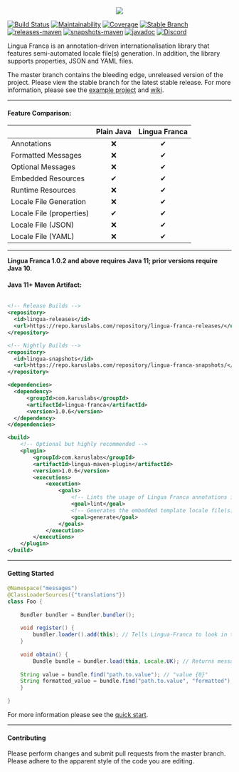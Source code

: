 <p align = "center">
  <img src = "https://i.imgur.com/GQoZzTm.png">
</p>

[![Build Status](https://travis-ci.org/Pante/Lingua-Franca.svg?branch=master)](https://travis-ci.org/Pante/Lingua-Franca)
[![Maintainability](https://api.codeclimate.com/v1/badges/3151e7bc7078007cad19/maintainability)](https://codeclimate.com/github/Pante/Lingua-Franca/maintainability)
[![Coverage](https://codecov.io/gh/Pante/Lingua-Franca/branch/master/graph/badge.svg)](https://codecov.io/gh/Pante/Lingua-Franca)
[![Stable Branch](https://img.shields.io/badge/stable-branch-blue.svg)](https://github.com/Pante/Lingua-Franca/tree/stable)
[![releases-maven](https://img.shields.io/maven-metadata/v/https/repo.karuslabs.com/repository/lingua-franca-releases/com/karuslabs/lingua-franca/maven-metadata.xml.svg)](https://repo.karuslabs.com/service/rest/repository/browse/lingua-franca-releases/)
[![snapshots-maven](https://img.shields.io/maven-metadata/v/https/repo.karuslabs.com/repository/lingua-franca-nightly/com/karuslabs/lingua-franca/maven-metadata.xml.svg)](https://repo.karuslabs.com/service/rest/repository/browse/lingua-franca-nightly/)
[![javadoc](https://img.shields.io/badge/javadoc-1.0.6-brightgreen.svg)](https://repo.karuslabs.com/repository/lingua-franca-project/1.0.6/lingua-franca/apidocs/overview-summary.html)
[![Discord](https://img.shields.io/discord/140273735772012544.svg?logo=discord)](https://discord.gg/uE4C9NQ)

Lingua Franca is an annotation-driven internationalisation library that features semi-automated locale file(s) generation. In addition, the library supports properties, JSON and YAML files.

The master branch contains the bleeding edge, unreleased version of the project. Please view the stable branch for the latest stable release. For more information, please see the [example project](https://github.com/Pante/Lingua-Franca/tree/stable/lingua-example/) and [wiki](https://github.com/Pante/Lingua-Franca/wiki/).

***

#### Feature Comparison:

|                          | Plain Java | Lingua Franca |
|--------------------------|:----------:|:-------------:|
| Annotations              |      ❌     |       ✔       |
| Formatted Messages       |      ❌     |       ✔       |
| Optional Messages        |      ❌     |       ✔       |
| Embedded Resources       |      ✔     |       ✔       |
| Runtime Resources        |      ❌     |       ✔       |
| Locale File Generation   |      ❌     |       ✔       |
| Locale File (properties) |      ✔     |       ✔       |
| Locale File (JSON)       |      ❌     |       ✔       |
| Locale File (YAML)       |      ❌     |       ✔       |

***

**Lingua Franca 1.0.2 and above requires Java 11; prior versions require Java 10.** 

#### Java 11+ Maven Artifact:
```XML

<!-- Release Builds -->
<repository>
  <id>lingua-releases</id>
  <url>https://repo.karuslabs.com/repository/lingua-franca-releases/</url>
</repository>

<!-- Nightly Builds -->
<repository>
  <id>lingua-snapshots</id>
  <url>https://repo.karuslabs.com/repository/lingua-franca-snapshots/</url>
</repository>

<dependencies>
  <dependency>
      <groupId>com.karuslabs</groupId>
      <artifactId>lingua-franca</artifactId>
      <version>1.0.6</version>
  </dependency>
</dependencies>

<build>
    <!-- Optional but highly recommended -->
    <plugin>
        <groupId>com.karuslabs</groupId>
        <artifactId>lingua-maven-plugin</artifactId>
        <version>1.0.6</version>
        <executions>
            <execution>
                <goals>
                    <!-- Lints the usage of Lingua Franca annotations in the project -->
                    <goal>lint</goal>
                    <!-- Generates the embedded template locale file(s) at compilation -->
                    <goal>generate</goal>
                </goals>
            </execution>
        </executions>
    </plugin>
</build>
```
***

#### Getting Started

```JAVA
@Namespace("messages")
@ClassLoaderSources({"translations"})
class Foo {
    
    Bundler bundler = Bundler.bundler();
	
    void register() {
        bundler.loader().add(this); // Tells Lingua-Franca to look in the src/main/resources/translations folder
    }
	
    void obtain() {
        Bundle bundle = bundler.load(this, Locale.UK); // Returns messages_en.yml in the src/main/resources/translations folder
		
	String value = bundle.find("path.to.value"); // "value {0}"
	String formatted_value = bundle.find("path.to.value", "formatted"); // "value formatted"
    }
    
}
```

For more information please see the [quick start](https://github.com/Pante/Lingua-Franca/wiki/quick-start).
***

#### Contributing
Please perform changes and submit pull requests from the master branch. Please adhere to the apparent style of the code you are editing.
